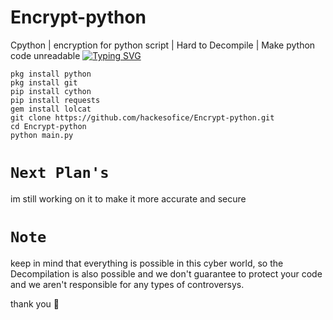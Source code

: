 # Encrypt-python
Cpython | encryption for python script | Hard to Decompile | Make python code unreadable 
[![Typing SVG](https://readme-typing-svg.herokuapp.com?font=Fira+Code&weight=700&duration=3000&pause=1000&width=435&lines=DON'T+FORGET+TO+STAR+THE+REPOSITORY+;THIS+TOOL+IS+AN+BASICALLY+DESIGNED+;FOR+MAKING+CODE+UNREADABLE)](https://git.io/typing-svg)

```
pkg install python
pkg install git
pip install cython
pip install requests
gem install lolcat
git clone https://github.com/hackesofice/Encrypt-python.git
cd Encrypt-python
python main.py
```

# `Next Plan's`

im still working on it to make it more accurate and secure 

# `Note`

keep in mind that everything is possible in this cyber world, so the Decompilation is also possible and we don't guarantee to protect your code and we aren't responsible for any types of controversys.


thank you 🙏 


